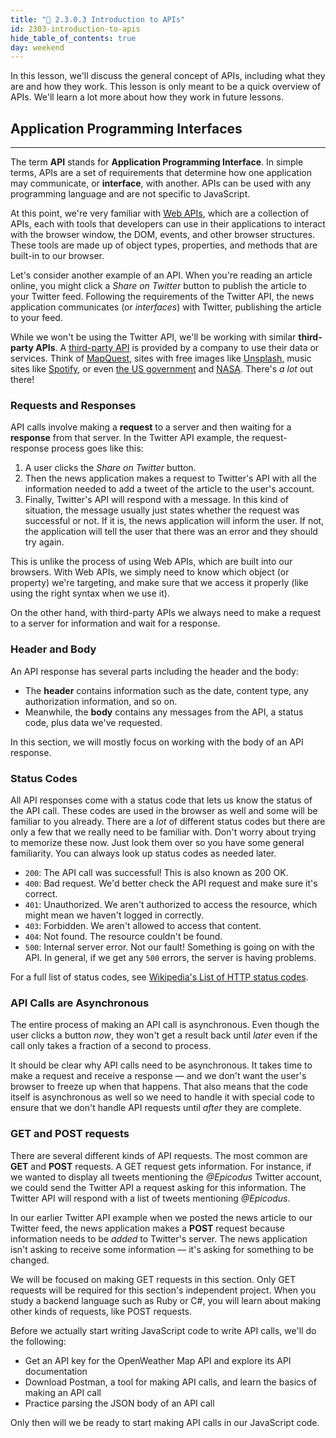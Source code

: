 ```yaml
---
title: "📓 2.3.0.3 Introduction to APIs"
id: 2303-introduction-to-apis
hide_table_of_contents: true
day: weekend
---
```


In this lesson, we'll discuss the general concept of APIs, including what they are and how they work. This lesson is only meant to be a quick overview of APIs. We'll learn a lot more about how they work in future lessons.

## Application Programming Interfaces
---

The term **API** stands for **Application Programming Interface**. In simple terms, APIs are a set of requirements that determine how one application may communicate, or **interface**, with another. APIs can be used with any programming language and are not specific to JavaScript.

At this point, we're very familiar with [Web APIs](https://developer.mozilla.org/en-US/docs/Web/API), which are a collection of APIs, each with tools that developers can use in their applications to interact with the browser window, the DOM, events, and other browser structures. These tools are made up of object types, properties, and methods that are built-in to our browser.

Let's consider another example of an API. When you're reading an article online, you might click a _Share on Twitter_ button to publish the article to your Twitter feed. Following the requirements of the Twitter API, the news application communicates (or _interfaces_) with Twitter, publishing the article to your feed. 

While we won't be using the Twitter API, we'll be working with similar **third-party APIs**. A [third-party API](https://developer.mozilla.org/en-US/docs/Learn/JavaScript/Client-side_web_APIs/Third_party_APIs) is provided by a company to use their data or services. Think of [MapQuest](https://developer.mapquest.com/), sites with free images like [Unsplash](https://unsplash.com/developers), music sites like [Spotify](https://developer.spotify.com/documentation/web-api/), or even [the US government](https://data.gov/developers/apis/index.html) and [NASA](https://api.nasa.gov/). There's _a lot_ out there!  

### Requests and Responses

API calls involve making a **request** to a server and then waiting for a **response** from that server. In the Twitter API example, the request-response process goes like this:

1. A user clicks the _Share on Twitter_ button. 
2. Then the news application makes a request to Twitter's API with all the information needed to add a tweet of the article to the user's account. 
3. Finally, Twitter's API will respond with a message. In this kind of situation, the message usually just states whether the request was successful or not. If it is, the news application will inform the user. If not, the application will tell the user that there was an error and they should try again.

This is unlike the process of using Web APIs, which are built into our browsers. With Web APIs, we simply need to know which object (or property) we're targeting, and make sure that we access it properly (like using the right syntax when we use it).

On the other hand, with third-party APIs we always need to make a request to a server for information and wait for a response.

### Header and Body

An API response has several parts including the header and the body: 

* The **header** contains information such as the date, content type, any authorization information, and so on. 
* Meanwhile, the **body** contains any messages from the API, a status code, plus data we've requested. 

In this section, we will mostly focus on working with the body of an API response.

### Status Codes

All API responses come with a status code that lets us know the status of the API call. These codes are used in the browser as well and some will be familiar to you already. There are a _lot_ of different status codes but there are only a few that we really need to be familiar with. Don't worry about trying to memorize these now. Just look them over so you have some general familiarity. You can always look up status codes as needed later.

* `200`: The API call was successful! This is also known as 200 OK.
* `400`: Bad request. We'd better check the API request and make sure it's correct.
* `401`: Unauthorized. We aren't authorized to access the resource, which might mean we haven't logged in correctly.
* `403`: Forbidden. We aren't allowed to access that content.
* `404`: Not found. The resource couldn't be found.
* `500`: Internal server error. Not our fault! Something is going on with the API. In general, if we get any `500` errors, the server is having problems.

For a full list of status codes, see [Wikipedia's List of HTTP status codes](https://en.wikipedia.org/wiki/List_of_HTTP_status_codes).

### API Calls are Asynchronous

The entire process of making an API call is asynchronous. Even though the user clicks a button _now_, they won't get a result back until _later_ even if the call only takes a fraction of a second to process. 

It should be clear why API calls need to be asynchronous. It takes time to make a request and receive a response — and we don't want the user's browser to freeze up when that happens. That also means that the code itself is asynchronous as well so we need to handle it with special code to ensure that we don't handle API requests until _after_ they are complete.

### GET and POST requests

There are several different kinds of API requests. The most common are **GET** and **POST** requests. A GET request gets information. For instance, if we wanted to display all tweets mentioning the _@Epicodus_ Twitter account, we could send the Twitter API a request asking for this information. The Twitter API will respond with a list of tweets mentioning _@Epicodus_.

In our earlier Twitter API example when we posted the news article to our Twitter feed, the news application makes a **POST** request because information needs to be _added_ to Twitter's server. The news application isn't asking to receive some information — it's asking for something to be changed.

We will be focused on making GET requests in this section. Only GET requests will be required for this section's independent project. When you study a backend language such as Ruby or C#, you will learn about making other kinds of requests, like POST requests.

Before we actually start writing JavaScript code to write API calls, we'll do the following:

* Get an API key for the OpenWeather Map API and explore its API documentation
* Download Postman, a tool for making API calls, and learn the basics of making an API call
* Practice parsing the JSON body of an API call

Only then will we be ready to start making API calls in our JavaScript code.
